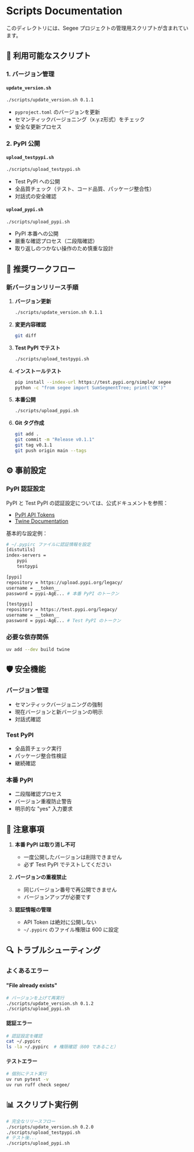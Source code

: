 # Scripts Documentation

このディレクトリには、Segee プロジェクトの管理用スクリプトが含まれています。

## 📜 利用可能なスクリプト

### 1. バージョン管理

#### `update_version.sh`
```bash
./scripts/update_version.sh 0.1.1
```
- `pyproject.toml` のバージョンを更新
- セマンティックバージョニング（x.y.z形式）をチェック
- 安全な更新プロセス

### 2. PyPI 公開

#### `upload_testpypi.sh`
```bash
./scripts/upload_testpypi.sh
```
- Test PyPI への公開
- 全品質チェック（テスト、コード品質、パッケージ整合性）
- 対話式の安全確認

#### `upload_pypi.sh`
```bash
./scripts/upload_pypi.sh
```
- PyPI 本番への公開
- 厳重な確認プロセス（二段階確認）
- 取り返しのつかない操作のため慎重な設計

## 🔄 推奨ワークフロー

### 新バージョンリリース手順

1. **バージョン更新**
   ```bash
   ./scripts/update_version.sh 0.1.1
   ```

2. **変更内容確認**
   ```bash
   git diff
   ```

3. **Test PyPI でテスト**
   ```bash
   ./scripts/upload_testpypi.sh
   ```

4. **インストールテスト**
   ```bash
   pip install --index-url https://test.pypi.org/simple/ segee
   python -c "from segee import SumSegmentTree; print('OK')"
   ```

5. **本番公開**
   ```bash
   ./scripts/upload_pypi.sh
   ```

6. **Git タグ作成**
   ```bash
   git add .
   git commit -m "Release v0.1.1"
   git tag v0.1.1
   git push origin main --tags
   ```

## ⚙️ 事前設定

### PyPI 認証設定
PyPI と Test PyPI の認証設定については、公式ドキュメントを参照：
- [PyPI API Tokens](https://pypi.org/help/#apitoken)
- [Twine Documentation](https://twine.readthedocs.io/en/stable/)

基本的な設定例：
```bash
# ~/.pypirc ファイルに認証情報を設定
[distutils]
index-servers =
    pypi
    testpypi

[pypi]
repository = https://upload.pypi.org/legacy/
username = __token__
password = pypi-AgE... # 本番 PyPI のトークン

[testpypi]
repository = https://test.pypi.org/legacy/
username = __token__
password = pypi-AgE... # Test PyPI のトークン
```

### 必要な依存関係
```bash
uv add --dev build twine
```

## 🛡️ 安全機能

### バージョン管理
- セマンティックバージョニングの強制
- 現在バージョンと新バージョンの明示
- 対話式確認

### Test PyPI
- 全品質チェック実行
- パッケージ整合性検証
- 継続確認

### 本番 PyPI
- 二段階確認プロセス
- バージョン重複防止警告
- 明示的な "yes" 入力要求

## 🚨 注意事項

1. **本番 PyPI は取り消し不可**
   - 一度公開したバージョンは削除できません
   - 必ず Test PyPI でテストしてください

2. **バージョンの重複禁止**
   - 同じバージョン番号で再公開できません
   - バージョンアップが必要です

3. **認証情報の管理**
   - API Token は絶対に公開しない
   - `~/.pypirc` のファイル権限は 600 に設定

## 🔍 トラブルシューティング

### よくあるエラー

#### "File already exists"
```bash
# バージョンを上げて再実行
./scripts/update_version.sh 0.1.2
./scripts/upload_pypi.sh
```

#### 認証エラー
```bash
# 認証設定を確認
cat ~/.pypirc
ls -la ~/.pypirc  # 権限確認（600 であること）
```

#### テストエラー
```bash
# 個別にテスト実行
uv run pytest -v
uv run ruff check segee/
```

## 📊 スクリプト実行例

```bash
# 完全なリリースフロー
./scripts/update_version.sh 0.2.0
./scripts/upload_testpypi.sh
# テスト後...
./scripts/upload_pypi.sh
```
